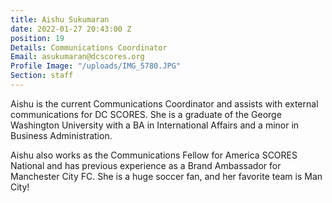 ```yaml
---
title: Aishu Sukumaran
date: 2022-01-27 20:43:00 Z
position: 19
Details: Communications Coordinator
Email: asukumaran@dcscores.org
Profile Image: "/uploads/IMG_5780.JPG"
Section: staff
---
```


Aishu is the current Communications Coordinator and assists with external communications for DC SCORES. She is a graduate of the George Washington University with a BA in International Affairs and a minor in Business Administration. 

Aishu also works as the Communications Fellow for America SCORES National and has previous experience as a Brand Ambassador for Manchester City FC. She is a huge soccer fan, and her favorite team is Man City!